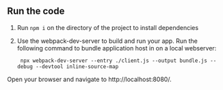 ## Run the code
1. Run `npm i` on the directory of the project to install dependencies
2. Use the webpack-dev-server to build and run your app. Run the following command to bundle application host in on a local webserver:

        npx webpack-dev-server --entry ./client.js --output bundle.js --debug --devtool inline-source-map

Open your browser and navigate to http://localhost:8080/. 